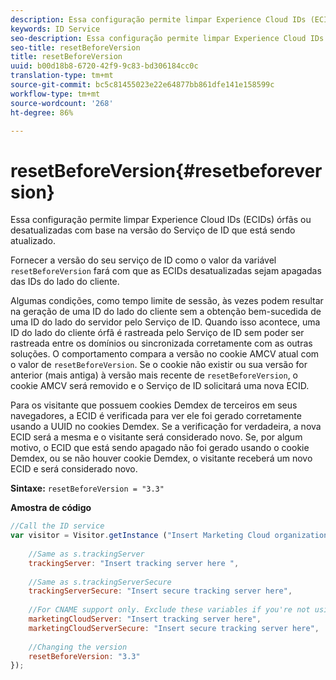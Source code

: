 ```yaml
---
description: Essa configuração permite limpar Experience Cloud IDs (ECIDs) órfãs ou desatualizadas com base na versão do Serviço de ID que está sendo atualizado.
keywords: ID Service
seo-description: Essa configuração permite limpar Experience Cloud IDs (ECIDs) órfãs ou desatualizadas com base na versão do Serviço de ID que está sendo atualizado.
seo-title: resetBeforeVersion
title: resetBeforeVersion
uuid: b00d18b8-6720-42f9-9c83-bd306184cc0c
translation-type: tm+mt
source-git-commit: bc5c81455023e22e64877bb861dfe141e158599c
workflow-type: tm+mt
source-wordcount: '268'
ht-degree: 86%

---
```



# resetBeforeVersion{#resetbeforeversion}

Essa configuração permite limpar Experience Cloud IDs (ECIDs) órfãs ou desatualizadas com base na versão do Serviço de ID que está sendo atualizado.

Fornecer a versão do seu serviço de ID como o valor da variável `resetBeforeVersion` fará com que as ECIDs desatualizadas sejam apagadas das IDs do lado do cliente.

Algumas condições, como tempo limite de sessão, às vezes podem resultar na geração de uma ID do lado do cliente sem a obtenção bem-sucedida de uma ID do lado do servidor pelo Serviço de ID. Quando isso acontece, uma ID do lado do cliente órfã é rastreada pelo Serviço de ID sem poder ser rastreada entre os domínios ou sincronizada corretamente com as outras soluções. O comportamento compara a versão no cookie AMCV atual com o valor de `resetBeforeVersion`. Se o cookie não existir ou sua versão for anterior (mais antiga) à versão mais recente de `resetBeforeVersion`, o cookie AMCV será removido e o Serviço de ID solicitará uma nova ECID.

Para os visitante que possuem cookies Demdex de terceiros em seus navegadores, a ECID é verificada para ver ele foi gerado corretamente usando a UUID no cookies Demdex. Se a verificação for verdadeira, a nova ECID será a mesma e o visitante será considerado novo. Se, por algum motivo, o ECID que está sendo apagado não foi gerado usando o cookie Demdex, ou se não houver cookie Demdex, o visitante receberá um novo ECID e será considerado novo.

**Sintaxe:** `resetBeforeVersion = "3.3"`

**Amostra de código**

```js
//Call the ID service 
var visitor = Visitor.getInstance ("Insert Marketing Cloud organization ID here", { 
  
    //Same as s.trackingServer 
    trackingServer: "Insert tracking server here ", 
  
    //Same as s.trackingServerSecure 
    trackingServerSecure: "Insert secure tracking server here", 
  
    //For CNAME support only. Exclude these variables if you're not using CNAME 
    marketingCloudServer: "Insert tracking server here", 
    marketingCloudServerSecure: "Insert secure tracking server here", 
  
    //Changing the version 
    resetBeforeVersion: "3.3" 
});
```

